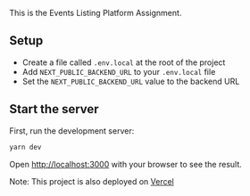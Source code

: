 This is the Events Listing Platform Assignment.

## Setup

- Create a file called `.env.local` at the root of the project
- Add `NEXT_PUBLIC_BACKEND_URL` to your `.env.local` file
- Set the `NEXT_PUBLIC_BACKEND_URL` value to the backend URL

## Start the server

First, run the development server:

```bash
yarn dev
```

Open [http://localhost:3000](http://localhost:3000) with your browser to see the result.

Note: This project is also deployed on [Vercel](https://events-listing-platform.vercel.app/)
